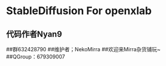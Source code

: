 # StableDiffusion For openxlab
## 代码作者Nyan9
##群632428790
##维护者；NekoMirra
##欢迎来Mirra杂货铺玩~
##QGroup：679309007
